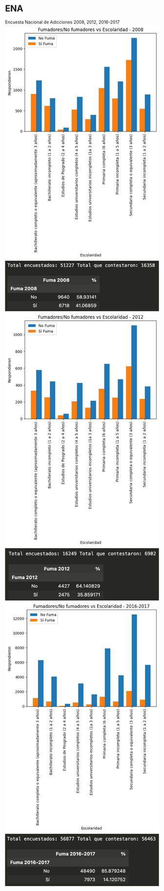 # ENA
Encuesta Nacional de Adicciones 2008, 2012, 2016-2017
<img src="https://raw.githubusercontent.com/Underdoge/ENA/main/2008_fumadores_vs_escolaridad.png">
<img src="https://raw.githubusercontent.com/Underdoge/ENA/main/Screenshot%202023-01-21%20at%202.56.01%20a.m..png">
<img src="https://raw.githubusercontent.com/Underdoge/ENA/main/2012_fumadores_vs_escolaridad.png">
<img src="https://raw.githubusercontent.com/Underdoge/ENA/main/Screenshot%202023-01-22%20at%202.21.16%20a.m..png">
<img src="https://raw.githubusercontent.com/Underdoge/ENA/main/2016-2017_fumadores_vs_escolaridad.png">
<img src="https://raw.githubusercontent.com/Underdoge/ENA/main/Screenshot%202023-01-22%20at%202.23.17%20a.m..png">
